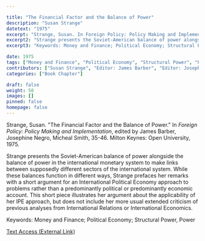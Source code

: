 ```yaml
---

title: "The Financial Factor and the Balance of Power"
description: "Susan Strange"
datetext: "1975"
excerpt: "Strange, Susan. In Foreign Policy: Policy Making and Implementation, edited by James Barber, Josephine Negro, Micheal Smith, 35-46. Milton Keynes: Open University, 1975."
excerpt2: "Strange presents the Soviet-American balance of power alongside the balance of power in the international monetary system to make links between supposedly different sectors of the international system. While these balances function in different ways, Strange prefaces her remarks with a short argument for an International Political Economy approach to problems rather than a predominantly political or predominantly economic account. This short piece illustrates her argument about the applicability of her IPE approach, but does not include her more usual extended criticism of previous analyses from International Relations or International Economics."
excerpt3: "Keywords: Money and Finance; Political Economy; Structural Power, Power"

date: 1975
tags: ["Money and Finance", "Political Economy", "Structural Power", "Power", "1970's", "Susan Strange"]
contributors: ["Susan Strange", "Editor: James Barber", "Editor: Josephine Negro", "Editor: Michael Smith"]
categories: ["Book Chapter"]

draft: false
weight: 50
images: []
pinned: false
homepage: false
---
```


Strange, Susan. "The Financial Factor and the Balance of Power." In *Foreign Policy: Policy Making and Implementation*, edited by James Barber, Josephine Negro, Micheal Smith, 35-46. Milton Keynes: Open University, 1975.

Strange presents the Soviet-American balance of power alongside the balance of power in the international monetary system to make links between supposedly different sectors of the international system. While these balances function in different ways, Strange prefaces her remarks with a short argument for an International Political Economy approach to problems rather than a predominantly political or predominantly economic account. This short piece illustrates her argument about the applicability of her IPE approach, but does not include her more usual extended criticism of previous analyses from International Relations or International Economics.

Keywords: Money and Finance; Political Economy; Structural Power, Power

[Text Access (External Link)](https://worldcat.org/title/15435330)
